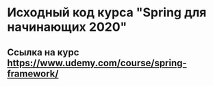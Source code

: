 # Исходный код курса "Spring для начинающих 2020"
## Ссылка на курс https://www.udemy.com/course/spring-framework/
